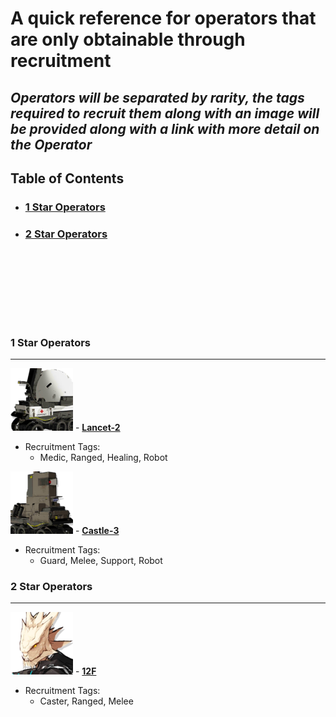 # A quick reference for operators that are only obtainable through recruitment 

## _Operators will be separated by rarity, the tags required to recruit them along with an image will be provided along with a link with more detail on the Operator_

## Table of Contents
- ### [1 Star Operators](#s1--1)
- ### [2 Star Operators](#s2--1)

<br/><br/>
---
<br/><br/>

### 1 Star Operators
---
![](Images/Lancet-2_icon.png "Lancet-2") - **[Lancet-2](https://mrfz.fandom.com/wiki/Lancet-2)**
* Recruitment Tags:
  * Medic, Ranged, Healing, Robot

![](Images/Castle-3_icon.png "Castle-3") - **[Castle-3](https://mrfz.fandom.com/wiki/Castle-3)**
* Recruitment Tags:
  * Guard, Melee, Support, Robot
### 2 Star Operators
---
![2 Star Operators](Images/12F_icon.png "12F") - **[12F](https://mrfz.fandom.com/wiki/12F)**
* Recruitment Tags:
  * Caster, Ranged, Melee
